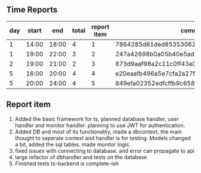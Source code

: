 ## Time Reports

| day  | start  | end  | total  | report item | commit |
|---|---|---|---|---|---|
| 1  | 14:00  |  18:00 | 4  | 1  | 7864285d81ded85353062a788db52182a649669d |
| 1  | 19:00  |  22:00 | 3  | 2 | 247a42698b0a05b40e5ad4eccc9029279cacf141 |
| 2  | 19:00 | 21:00  | 2 | 3  | 873d9aaf98a2c11c0ff43a00a701da15dcfb93ca |
| 5  | 16:00 | 20:00 | 4 | 4 | e20eaafb496a5e7cfa2a27f5bbf88f29e37c21ff|
| 5  | 20:00 | 24:00 | 4 | 5 | 849efa02352edfcffb9c6584acf79b88f5cc343b|



## Report item

1. Added the basic framework for ts, planned database handler, user handler and monitor handler. planning to use JWT for authentication.
1. Added DB and most of its functionality, made a dbcontext, the main thought to seperate context and handler is for testing. Models changed a bit, added the sql tables. made monitor logic.
1. fixed issues with connecting to database. and error can propagate to api
1. large refactor of dbhandler and tests on the database
1. Finished tests ts-backend is complete-ish
